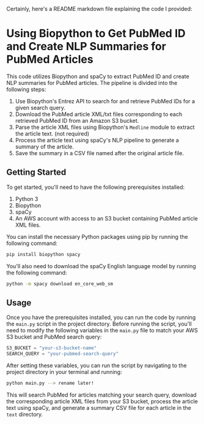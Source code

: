 Certainly, here's a README markdown file explaining the code I provided:

# Using Biopython to Get PubMed ID and Create NLP Summaries for PubMed Articles

This code utilizes Biopython and spaCy to extract PubMed ID and create NLP summaries for PubMed articles. The pipeline is divided into the following steps:

1. Use Biopython's Entrez API to search for and retrieve PubMed IDs for a given search query.
2. Download the PubMed article XML/txt files corresponding to each retrieved PubMed ID from an Amazon S3 bucket.
3. Parse the article XML files using Biopython's `Medline` module to extract the article text. (not required)
4. Process the article text using spaCy's NLP pipeline to generate a summary of the article.
5. Save the summary in a CSV file named after the original article file.

## Getting Started

To get started, you'll need to have the following prerequisites installed:

1. Python 3
2. Biopython
3. spaCy
4. An AWS account with access to an S3 bucket containing PubMed article XML files.

You can install the necessary Python packages using pip by running the following command:

```bash
pip install biopython spacy
```

You'll also need to download the spaCy English language model by running the following command:

```bash
python -m spacy download en_core_web_sm
```

## Usage

Once you have the prerequisites installed, you can run the code by running the `main.py` script in the project directory. Before running the script, you'll need to modify the following variables in the `main.py` file to match your AWS S3 bucket and PubMed search query:

```python
S3_BUCKET = "your-s3-bucket-name"
SEARCH_QUERY = "your-pubmed-search-query"
```

After setting these variables, you can run the script by navigating to the project directory in your terminal and running:

```bash
python main.py --> rename later!
```

This will search PubMed for articles matching your search query, download the corresponding article XML files from your S3 bucket, process the article text using spaCy, and generate a summary CSV file for each article in the `text` directory.
